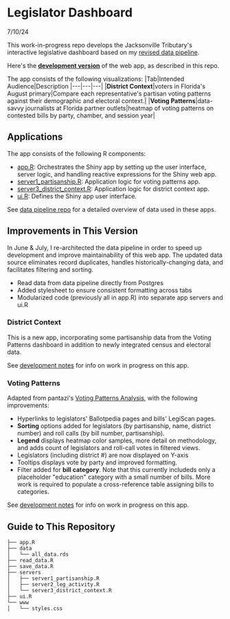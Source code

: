 # Legislator Dashboard
7/10/24

This work-in-progress repo develops the Jacksonville Tributary's interactive legislative dashboard based on my [revised data pipeline](https://github.com/reliablerascal/fl-legislation-etl).

Here's the **[development version](https://mockingbird.shinyapps.io/fl-leg-app-postgres/)** of the web app, as described in this repo.

The app consists of the following visualizations:
|Tab|Intended Audience|Description
|---|---|---|
|**District Context**|voters in Florida's August primary|Compare each representative's partisan voting patterns against their demographic and electoral context.|
|**Voting Patterns**|data-savvy journalists at Florida partner outlets|heatmap of voting patterns on contested bills by party, chamber, and session year|

<!---
|**Legislator Activity Overview**<br>(TEMPORARILY DISCONTINUED)|policy wonks|an interface for reviewing legislative activity by legislator, as well as searching bills|
--->


## Applications

The app consists of the following R components:

- [app.R](app.R): Orchestrates the Shiny app by setting up the user interface, server logic, and handling reactive expressions for the Shiny web app.
- [server1_partisanship.R](servers/server1_partisanship.Rserver1_partisanship.R): Application logic for voting patterns app.
- [server3_district_context.R](servers/server1_partisanship.Rserver3_district_context.R): Application logic for district context app.
- [ui.R](ui.R): Defines the Shiny app user interface.

See [data pipeline repo](https://github.com/reliablerascal/fl-legislation-etl) for a detailed overview of data used in these apps.

## Improvements in This Version
In June &amp; July, I re-architected the data pipeline in order to speed up development and improve maintainability of this web app. The updated data source eliminates record duplicates, handles historically-changing data, and facilitates filtering and sorting.
* Read data from data pipeline directly from Postgres
* Added stylesheet to ensure consistent formatting across tabs
* Modularized code (previously all in app.R) into separate app servers and ui.R

### District Context
This is a new app, incorporating some partisanship data from the Voting Patterns dashboard in addition to newly integrated census and electoral data.

See [development notes](https://docs.google.com/document/d/1e3KDrnpXjKL4OJqFR49hqti77TntPRL7k4AkqSfsefU/edit?usp=drive_link) for info on work in progress on this app.

### Voting Patterns
Adapted from pantazi's [Voting Patterns Analysis](https://shiny.jaxtrib.org/), with the following improvements:
* Hyperlinks to legislators' Ballotpedia pages and bills' LegiScan pages.
* **Sorting** options added for legislators (by partisanship, name, district number) and roll calls (by bill number, partisanship).
* **Legend** displays heatmap color samples, more detail on methodology, and adds count of legislators and roll-call votes in filtered views.
* Legislators (including district #) are now displayed on Y-axis
* Tooltips displays vote by party and improved formatting.
* Filter added for **bill category**. Note that this currently includeds only a placeholder "education" category with a small number of bills. More work is required to populate a cross-reference table assigning bills to categories.

See [development notes](https://docs.google.com/document/d/1OGiJH7B_0j3B38gEtgt_FDhkxzL84ZtGistdup2yYHI/edit?usp=drive_link) for info on work in progress on this app.

## Guide to This Repository
```
├── app.R
├── data
│   └── all_data.rds
├── read_data.R
├── save_data.R
├── servers
│   ├── server1_partisanship.R
│   ├── server2_leg_activity.R
│   └── server3_district_context.R
├── ui.R
└── www
│   └── styles.css
```